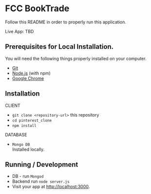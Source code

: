 # FCC BookTrade

Follow this README in order to properly run this application.

Live App: TBD

## Prerequisites for Local Installation.

You will need the following things properly installed on your computer.

* [Git](https://git-scm.com/)
* [Node.js](https://nodejs.org/) (with npm)
* [Google Chrome](https://google.com/chrome/)

## Installation
CLIENT
* `git clone <repository-url>` this repository
* `cd pinterest_clone`
* `npm install`


DATABASE
* `Mongo DB`  
Installed locally.

## Running / Development

* DB - run `Mongod`
* Backend run `node server.js`
* Visit your app at [http://localhost:3000](http://localhost:3000).
